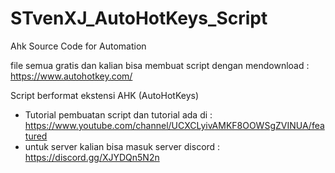 # STvenXJ_AutoHotKeys_Script
Ahk Source Code for Automation

file semua gratis dan kalian bisa membuat script dengan mendownload : https://www.autohotkey.com/

Script berformat ekstensi AHK (AutoHotKeys)
- Tutorial pembuatan script dan tutorial ada di : https://www.youtube.com/channel/UCXCLyivAMKF8OOWSgZVINUA/featured
- untuk server kalian bisa masuk server discord : https://discord.gg/XJYDQn5N2n
